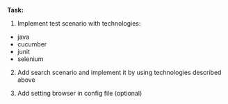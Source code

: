**Task:**

1. Implement test scenario with technologies:
  * java
  * cucumber
  * junit
  * selenium
    

2. Add search scenario and implement it by using technologies described above


3. Add setting browser in config file (optional)